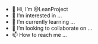 - 👋 Hi, I’m @LeanProject
- 👀 I’m interested in ...
- 🌱 I’m currently learning ...
- 💞️ I’m looking to collaborate on ...
- 📫 How to reach me ...

<!---
LeanProject/LeanProject is a ✨ special ✨ repository because its `README.md` (this file) appears on your GitHub profile.
You can click the Preview link to take a look at your changes.
--->

